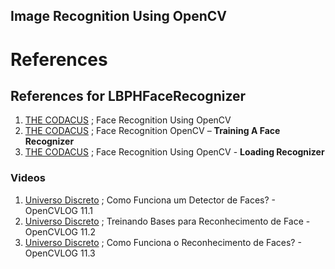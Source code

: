 
## Image Recognition Using OpenCV



# References

## References for LBPHFaceRecognizer
1. [THE CODACUS][thecodacusmain] ; Face Recognition Using OpenCV
2. [THE CODACUS][thecodacustrain] ; Face Recognition OpenCV – **Training A Face Recognizer**
3. [THE CODACUS][thecodacus] ; Face Recognition Using OpenCV - **Loading Recognizer**

### Videos
1. [Universo Discreto][UniversoDiscreto11_1] ; Como Funciona um Detector de Faces? - OpenCVLOG 11.1
2. [Universo Discreto][UniversoDiscreto11_2] ; Treinando Bases para Reconhecimento de Face  - OpenCVLOG 11.2
3. [Universo Discreto][UniversoDiscreto11_3] ; Como Funciona o Reconhecimento de Faces? - OpenCVLOG 11.3

[thecodacus]: https://thecodacus.com/face-recognition-loading-recognizer/ "thecodacus"

[thecodacusmain]: https://thecodacus.com/category/opencv/face-recognition/

[thecodacustrain]:https://thecodacus.com/face-recognition-opencv-train-recognizer/

[UniversoDiscreto11_1]: https://www.youtube.com/watch?v=gBNovV5k-9E&t=1s
[UniversoDiscreto11_2]: https://www.youtube.com/watch?v=h5z8jrW9CtY&t=1s
[UniversoDiscreto11_3]: https://www.youtube.com/watch?v=k96Tcgngk_0
